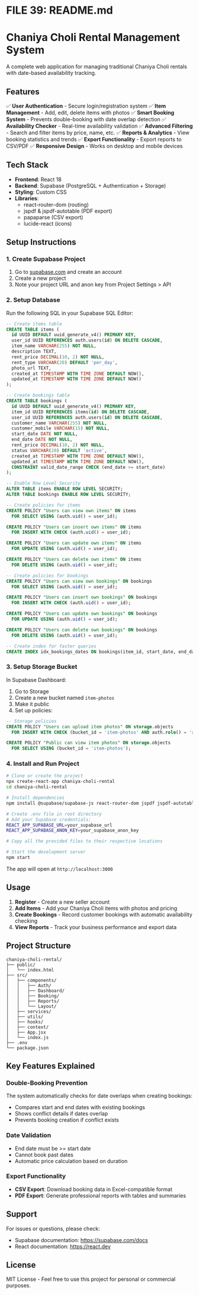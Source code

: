 # FILE 39: README.md

# Chaniya Choli Rental Management System

A complete web application for managing traditional Chaniya Choli rentals with date-based availability tracking.

## Features

✅ **User Authentication** - Secure login/registration system
✅ **Item Management** - Add, edit, delete items with photos
✅ **Smart Booking System** - Prevents double-booking with date overlap detection
✅ **Availability Checker** - Real-time availability validation
✅ **Advanced Filtering** - Search and filter items by price, name, etc.
✅ **Reports & Analytics** - View booking statistics and trends
✅ **Export Functionality** - Export reports to CSV/PDF
✅ **Responsive Design** - Works on desktop and mobile devices

## Tech Stack

- **Frontend**: React 18
- **Backend**: Supabase (PostgreSQL + Authentication + Storage)
- **Styling**: Custom CSS
- **Libraries**: 
  - react-router-dom (routing)
  - jspdf & jspdf-autotable (PDF export)
  - papaparse (CSV export)
  - lucide-react (icons)

## Setup Instructions

### 1. Create Supabase Project

1. Go to [supabase.com](https://supabase.com) and create an account
2. Create a new project
3. Note your project URL and anon key from Project Settings > API

### 2. Setup Database

Run the following SQL in your Supabase SQL Editor:
```sql
-- Create items table
CREATE TABLE items (
  id UUID DEFAULT uuid_generate_v4() PRIMARY KEY,
  user_id UUID REFERENCES auth.users(id) ON DELETE CASCADE,
  item_name VARCHAR(255) NOT NULL,
  description TEXT,
  rent_price DECIMAL(10, 2) NOT NULL,
  rent_type VARCHAR(20) DEFAULT 'per_day',
  photo_url TEXT,
  created_at TIMESTAMP WITH TIME ZONE DEFAULT NOW(),
  updated_at TIMESTAMP WITH TIME ZONE DEFAULT NOW()
);

-- Create bookings table
CREATE TABLE bookings (
  id UUID DEFAULT uuid_generate_v4() PRIMARY KEY,
  item_id UUID REFERENCES items(id) ON DELETE CASCADE,
  user_id UUID REFERENCES auth.users(id) ON DELETE CASCADE,
  customer_name VARCHAR(255) NOT NULL,
  customer_mobile VARCHAR(15) NOT NULL,
  start_date DATE NOT NULL,
  end_date DATE NOT NULL,
  rent_price DECIMAL(10, 2) NOT NULL,
  status VARCHAR(20) DEFAULT 'active',
  created_at TIMESTAMP WITH TIME ZONE DEFAULT NOW(),
  updated_at TIMESTAMP WITH TIME ZONE DEFAULT NOW(),
  CONSTRAINT valid_date_range CHECK (end_date >= start_date)
);

-- Enable Row Level Security
ALTER TABLE items ENABLE ROW LEVEL SECURITY;
ALTER TABLE bookings ENABLE ROW LEVEL SECURITY;

-- Create policies for items
CREATE POLICY "Users can view own items" ON items
  FOR SELECT USING (auth.uid() = user_id);

CREATE POLICY "Users can insert own items" ON items
  FOR INSERT WITH CHECK (auth.uid() = user_id);

CREATE POLICY "Users can update own items" ON items
  FOR UPDATE USING (auth.uid() = user_id);

CREATE POLICY "Users can delete own items" ON items
  FOR DELETE USING (auth.uid() = user_id);

-- Create policies for bookings
CREATE POLICY "Users can view own bookings" ON bookings
  FOR SELECT USING (auth.uid() = user_id);

CREATE POLICY "Users can insert own bookings" ON bookings
  FOR INSERT WITH CHECK (auth.uid() = user_id);

CREATE POLICY "Users can update own bookings" ON bookings
  FOR UPDATE USING (auth.uid() = user_id);

CREATE POLICY "Users can delete own bookings" ON bookings
  FOR DELETE USING (auth.uid() = user_id);

-- Create index for faster queries
CREATE INDEX idx_bookings_dates ON bookings(item_id, start_date, end_date);
```

### 3. Setup Storage Bucket

In Supabase Dashboard:
1. Go to Storage
2. Create a new bucket named `item-photos`
3. Make it public
4. Set up policies:
```sql
-- Storage policies
CREATE POLICY "Users can upload item photos" ON storage.objects
  FOR INSERT WITH CHECK (bucket_id = 'item-photos' AND auth.role() = 'authenticated');

CREATE POLICY "Public can view item photos" ON storage.objects
  FOR SELECT USING (bucket_id = 'item-photos');
```

### 4. Install and Run Project
```bash
# Clone or create the project
npx create-react-app chaniya-choli-rental
cd chaniya-choli-rental

# Install dependencies
npm install @supabase/supabase-js react-router-dom jspdf jspdf-autotable papaparse lucide-react

# Create .env file in root directory
# Add your Supabase credentials:
REACT_APP_SUPABASE_URL=your_supabase_url
REACT_APP_SUPABASE_ANON_KEY=your_supabase_anon_key

# Copy all the provided files to their respective locations

# Start the development server
npm start
```

The app will open at `http://localhost:3000`

## Usage

1. **Register** - Create a new seller account
2. **Add Items** - Add your Chaniya Choli items with photos and pricing
3. **Create Bookings** - Record customer bookings with automatic availability checking
4. **View Reports** - Track your business performance and export data

## Project Structure
```
chaniya-choli-rental/
├── public/
│   └── index.html
├── src/
│   ├── components/
│   │   ├── Auth/
│   │   ├── Dashboard/
│   │   ├── Booking/
│   │   ├── Reports/
│   │   └── Layout/
│   ├── services/
│   ├── utils/
│   ├── hooks/
│   ├── context/
│   ├── App.jsx
│   └── index.js
├── .env
└── package.json
```

## Key Features Explained

### Double-Booking Prevention
The system automatically checks for date overlaps when creating bookings:
- Compares start and end dates with existing bookings
- Shows conflict details if dates overlap
- Prevents booking creation if conflict exists

### Date Validation
- End date must be >= start date
- Cannot book past dates
- Automatic price calculation based on duration

### Export Functionality
- **CSV Export**: Download booking data in Excel-compatible format
- **PDF Export**: Generate professional reports with tables and summaries

## Support

For issues or questions, please check:
- Supabase documentation: https://supabase.com/docs
- React documentation: https://react.dev

## License

MIT License - Feel free to use this project for personal or commercial purposes.